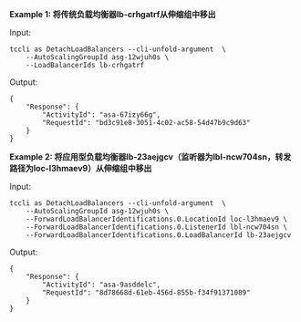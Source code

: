 **Example 1: 将传统负载均衡器lb-crhgatrf从伸缩组中移出**



Input: 

```
tccli as DetachLoadBalancers --cli-unfold-argument  \
    --AutoScalingGroupId asg-12wjuh0s \
    --LoadBalancerIds lb-crhgatrf
```

Output: 
```
{
    "Response": {
        "ActivityId": "asa-67izy66g",
        "RequestId": "bd3c91e8-3051-4c02-ac58-54d47b9c9d63"
    }
}
```

**Example 2: 将应用型负载均衡器lb-23aejgcv（监听器为lbl-ncw704sn，转发路径为loc-l3hmaev9）从伸缩组中移出**



Input: 

```
tccli as DetachLoadBalancers --cli-unfold-argument  \
    --AutoScalingGroupId asg-12wjuh0s \
    --ForwardLoadBalancerIdentifications.0.LocationId loc-l3hmaev9 \
    --ForwardLoadBalancerIdentifications.0.ListenerId lbl-ncw704sn \
    --ForwardLoadBalancerIdentifications.0.LoadBalancerId lb-23aejgcv
```

Output: 
```
{
    "Response": {
        "ActivityId": "asa-9asddelc",
        "RequestId": "8d78668d-61eb-456d-855b-f34f91371089"
    }
}
```


